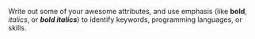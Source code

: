Write out some of your awesome attributes, and use emphasis (like **bold**, _italics_, or _**bold italics**_) to identify keywords, programming languages, or skills. 
